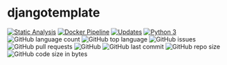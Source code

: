 djangotemplate
==============

[![Static Analysis](https://github.com/onlinejudge95/djangotemplate/workflows/Static-Analysis/badge.svg)](https://github.com/onlinejudge95/djangotemplate/actions)
[![Docker Pipeline](https://github.com/onlinejudge95/djangotemplate/workflows/Docker-Pipeline/badge.svg)](https://github.com/onlinejudge95/djangotemplate/actions)
[![Updates](https://pyup.io/repos/github/onlinejudge95/djangotemplate/shield.svg)](https://pyup.io/repos/github/onlinejudge95/djangotemplate/)
[![Python 3](https://pyup.io/repos/github/onlinejudge95/djangotemplate/python-3-shield.svg)](https://pyup.io/repos/github/onlinejudge95/djangotemplate/)
![GitHub language count](https://img.shields.io/github/languages/count/onlinejudge95/djangotemplate)
![GitHub top language](https://img.shields.io/github/languages/top/onlinejudge95/djangotemplate)
![GitHub issues](https://img.shields.io/github/issues-raw/onlinejudge95/djangotemplate)
![GitHub pull requests](https://img.shields.io/github/issues-pr-raw/onlinejudge95/djangotemplate)
![GitHub](https://img.shields.io/github/license/onlinejudge95/djangotemplate)
![GitHub last commit](https://img.shields.io/github/last-commit/onlinejudge95/djangotemplate)
![GitHub repo size](https://img.shields.io/github/repo-size/onlinejudge95/djangotemplate)
![GitHub code size in bytes](https://img.shields.io/github/languages/code-size/onlinejudge95/djangotemplate)
